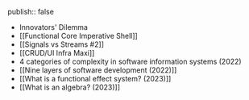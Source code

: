 publish:: false

- Innovators' Dilemma
- [[Functional Core Imperative Shell]]
- [[Signals vs Streams #2]]
- [[CRUD/UI Infra Maxi]]
- 4 categories of complexity in software information systems (2022)
- [[Nine layers of software development (2022)]]
- [[What is a functional effect system? (2023)]]
- [[What is an algebra? (2023)]]